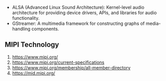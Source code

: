  - ALSA (Advanced Linux Sound Architecture): Kernel-level audio architecture for providing device drivers, APIs, and libraries for audio functionality.
 - GStreamer: A multimedia framework for constructing graphs of media-handling components.


## MIPI Technology
1. https://www.mipi.org/
2. https://www.mipi.org/current-specifications
3. https://www.mipi.org/membership/all-member-directory
4. https://mid.mipi.org/
